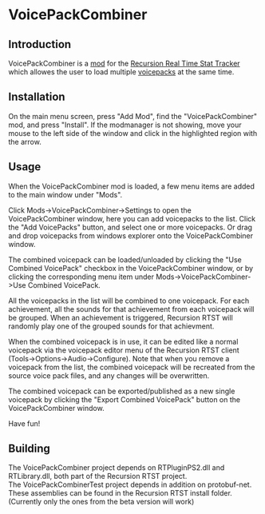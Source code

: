 # VoicePackCombiner
## Introduction
VoicePackCombiner is a [mod] for the [Recursion Real Time Stat Tracker] which allowes the user to load multiple [voicepacks] at the same time.

[mod]: <http://link_to_mod_forum_post>
[voicepacks]: <https://recursion.tk/forumdisplay.php?50-Mods>
[Recursion Real Time Stat Tracker]: <https://recursiontracker.com/>

## Installation

On the main menu screen, press "Add Mod", find the "VoicePackCombiner" mod, and press "Install". 
If the modmanager is not showing, 
move your mouse to the left side of the window and click in the highlighted region with the arrow.

## Usage
When the VoicePackCombiner mod is loaded, a few menu items are added to the main window under "Mods".  

  
Click Mods->VoicePackCombiner->Settings to open the VoicePackCombiner window, here you can add voicepacks to the list.
Click the "Add VoicePacks" button, and select one or more voicepacks. Or drag and drop voicepacks from windows explorer onto the VoicePackCombiner window.  

The combined voicepack can be loaded/unloaded by clicking the "Use Combined VoicePack" checkbox in the VoicePackCombiner window, 
or by clicking the corresponding menu item under Mods->VoicePackCombiner->Use Combined VoicePack.

All the voicepacks in the list will be combined to one voicepack. 
For each achievement, all the sounds for that achievement from each voicepack will be grouped. 
When an achievement is triggered, Recursion RTST will randomly play one of the grouped sounds for that achievment.

When the combined voicepack is in use, it can be edited like a normal voicepack via the voicepack editor menu of the Recursion RTST client (Tools->Options->Audio->Configure). 
Note that when you remove a voicepack from the list, the combined voicepack will be recreated from the source voice pack files, and any changes will be overwritten.

The combined voicepack can be exported/published as a new single voicepack by clicking the "Export Combined VoicePack" button on the VoicePackCombiner window.

Have fun!


## Building
The VoicePackCombiner project depends on RTPluginPS2.dll and RTLibrary.dll, both part of the Recursion RTST project.  
The VoicePackCombinerTest project depends in addition on protobuf-net.  
These assemblies can be found in the Recursion RTST install folder. (Currently only the ones from the beta version will work)


